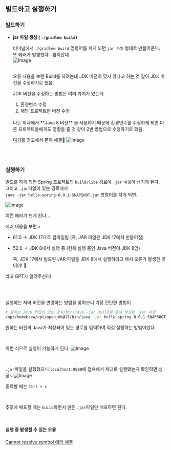 
## 빌드하고 실행하기

### 빌드하기

- **jar 파일 생성 ( `./gradlew build`)**

    터미널에서 `./gradlew build` 명령어를 치게 되면 `jar 파일` 형태로 만들어준다. <br />
    또 에러가 발생했다.. 쉽지않네 <br />
  ![Image](https://github.com/user-attachments/assets/3707cee9-239e-4779-8ef1-207ef2d74478)

    <br /> 오류 내용을 보면 Build를 하려는데 JDK 버전이 맞지 않다고 하는 것 같아 JDK 버전을 수정하기로 했음.
    
    JDK 버전을 수정하는 방법은 여러 가지가 있는데
    1. 환경변수 수정
    2. 해당 프로젝트만 버전 수정 
    
    <br />
    나는 회사에서 **Java 8 버전** 을 사용하기 때문에 환경변수를 수정하게 되면 다른 프로젝트들에게도 영향을 줄 것 같아 2번 방법으로 수정하기로 했음.
  
    <br />
 
    [여기](https://velog.io/@newlysyl1107/Gradle-build-%EC%8B%9C-JVM-%EB%B2%84%EC%A0%84-%EC%88%98%EC%A0%95%ED%95%98%EA%B8%B0)를 참고해서 문제 해결👏
  ![Image](https://github.com/user-attachments/assets/f901c212-2657-4ef2-bd54-68c24671f4a9)


<br />
<br />

### 실행하기

빌드를 하게 되면 Spring 프로젝트의 `build/libs` 경로에 `.jar 파일`이 생기게 된다. <br />
그리고 `.jar`파일이 있는 경로에서 <br />
`java -jar hello-spring-0.0.1-SNAPSHOT.jar` 명령어를 치게 되면..

![Image](https://github.com/user-attachments/assets/75578147-bfd0-485e-9cc7-d7fd595e16bf)

이런 에러가 뜨게 된다...

에러 내용을 보면ㅠ
- 61.0 → JDK 17으로 컴파일됨 (즉, JAR 파일은 JDK 17에서 만들어짐)
- 52.0 → JDK 8에서 실행 중 (현재 실행 중인 Java 버전이 JDK 8임)

    즉, JDK 17에서 빌드된 JAR 파일을 JDK 8에서 실행하려고 해서 오류가 발생한 것이야! 🚨

라고 GPT가 알려주신다!

<br />
<br />

실행하는 자바 버전을 변경하는 방법을 찾아보니 가장 간단한 방법이 <br />
``` bash
# 원하는 Java 버전이 있는 경로/bin/java -jar Build를 통해 생성된 .jar 파일
/opt/homebrew/opt/openjdk@17/bin/java -jar hello-spring-0.0.1-SNAPSHOT.jar
```

원하는 버전의 Java가 저장되어 있는 경로를 입력하여 직접 실행하는 방법이었다.

<br />

이런 식으로 실행이 가능하게 된다.
![Image](https://github.com/user-attachments/assets/bc821fb9-3aff-4797-8b02-adbd21205f33)

<br />

`.jar`파일을 실행했으니 `localhost:8080`에 접속해서 제대로 실행됐는지 확인하면 성공~
![Image](https://github.com/user-attachments/assets/e9a38e69-d4f1-44f7-b43a-797bb2f9f7e0)

종료할 때는 `Ctrl + c`

<br />

추후에 배포할 때는 `build`하면서 만든 `.jar`파일만 배포하면 된다.

<br />

#### 실행 중 발생할 수 있는 오류
[Cannot resolve symbol 에러 해결](https://ottl-seo.tistory.com/44)
